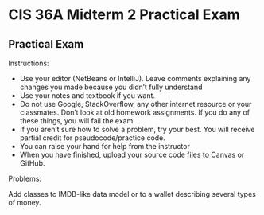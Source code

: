# CIS 36A Midterm 2 Practical Exam

## Practical Exam
Instructions:
- Use your editor (NetBeans or IntelliJ). Leave comments explaining any changes you made because you didn’t fully understand
- Use your notes and textbook if you want.
- Do not use Google, StackOverflow, any other internet resource or your classmates. Don’t look at old homework assignments. If you do any of these things, you will fail the exam.
- If you aren’t sure how to solve a problem, try your best. You will receive partial credit for pseudocode/practice code.
- You can raise your hand for help from the instructor
- When you have finished, upload your source code files to Canvas or GitHub.

Problems:

Add classes to IMDB-like data model or to a wallet describing several types of money. 

